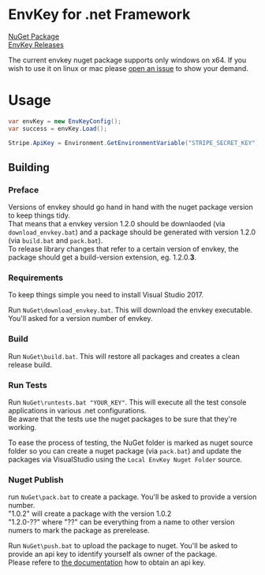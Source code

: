 # EnvKey for .net Framework

[NuGet Package](https://www.nuget.org/packages/EnvKey)  
[EnvKey Releases](https://github.com/envkey/envkey-fetch/releases)

The current envkey nuget package supports only windows on x64.
If you wish to use it on linux or mac please [open an issue](https://github.com/envkey/envkey-dotnet/issues) to show your demand.

# Usage

```cs
var envKey = new EnvKeyConfig();
var success = envKey.Load();

Stripe.ApiKey = Environment.GetEnvironmentVariable("STRIPE_SECRET_KEY");
```

## Building

### Preface

Versions of envkey should go hand in hand with the nuget package version to keep things tidy.  
That means that a envkey version 1.2.0 should be downlaoded (via `download_envkey.bat`) and a package should be generated with version 1.2.0 (via `build.bat` and `pack.bat`).  
To release library changes that refer to a certain version of envkey, the package should get a build-version extension, eg. 1.2.0.**3**.

### Requirements

To keep things simple you need to install Visual Studio 2017.

Run `NuGet\download_envkey.bat`. This will download the envkey executable. You'll asked for a version number of envkey.

### Build

Run `NuGet\build.bat`. This will restore all packages and creates a clean release build.

### Run Tests

Run `NuGet\runtests.bat "YOUR_KEY"`. This will execute all the test console applications in various .net configurations.  
Be aware that the tests use the nuget packages to be sure that they're working.

To ease the process of testing, the NuGet folder is marked as nuget source folder so you can create a nuget package (via `pack.bat`) and update the packages via VisualStudio using the `Local EnvKey Nuget Folder` source.

### Nuget Publish

run `NuGet\pack.bat` to create a package. You'll be asked to provide a version number.  
"1.0.2" will create a package with the version 1.0.2  
"1.2.0-??" where "??" can be everything from a name to other version numers to mark the package as prerelease.

Run `NuGet\push.bat` to upload the package to nuget. You'll be asked to provide an api key to identify yourself als owner of the package.  
Please refere to [the documentation](https://www.nuget.org/account/apikeys) how to obtain an api key.
